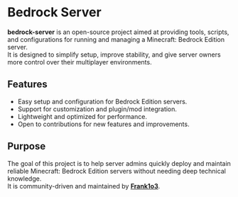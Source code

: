 # Bedrock Server

**bedrock-server** is an open-source project aimed at providing tools, scripts, and configurations for running and managing a Minecraft: Bedrock Edition server.  
It is designed to simplify setup, improve stability, and give server owners more control over their multiplayer environments.

## Features
- Easy setup and configuration for Bedrock Edition servers.
- Support for customization and plugin/mod integration.
- Lightweight and optimized for performance.
- Open to contributions for new features and improvements.

## Purpose
The goal of this project is to help server admins quickly deploy and maintain reliable Minecraft: Bedrock Edition servers without needing deep technical knowledge.  
It is community-driven and maintained by [**Frank1o3**](https://github.com/Frank1o3).
